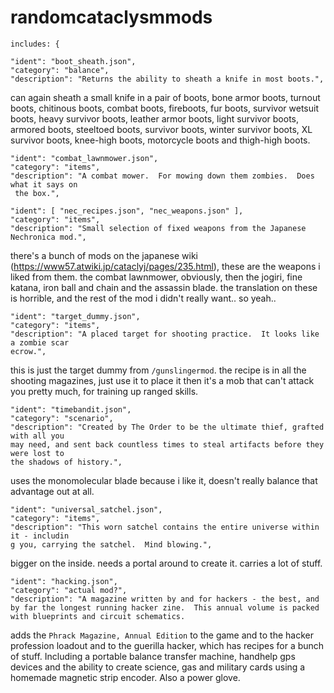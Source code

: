 # randomcataclysmmods
~~~~ 
includes: {

"ident": "boot_sheath.json",
"category": "balance",
"description": "Returns the ability to sheath a knife in most boots.",
~~~~
can again sheath a small knife in a pair of boots, bone armor boots, turnout boots, chitinous boots, combat boots, fireboots, fur boots, survivor wetsuit boots, heavy survivor boots, leather armor boots, light survivor boots, armored boots, steeltoed boots, survivor boots, winter survivor boots, XL survivor boots, knee-high boots, motorcycle boots and thigh-high boots.

~~~~
"ident": "combat_lawnmower.json",
"category": "items",
"description": "A combat mower.  For mowing down them zombies.  Does what it says on
 the box.",

"ident": [ "nec_recipes.json", "nec_weapons.json" ],
"category": "items",
"description": "Small selection of fixed weapons from the Japanese Nechronica mod.",
~~~~
there's a bunch of mods on the japanese wiki (https://www57.atwiki.jp/cataclyj/pages/235.html), these are the weapons i liked from them. the combat lawnmower, obviously, then the jogiri, fine katana, iron ball and chain and the assassin blade. the translation on these is horrible, and the rest of the mod i didn't really want.. so yeah..

~~~~
"ident": "target_dummy.json",
"category": "items",
"description": "A placed target for shooting practice.  It looks like a zombie scar
ecrow.",
~~~~
this is just the target dummy from `/gunslingermod`. the recipe is in all the shooting magazines, just use it to place it then it's a mob that can't attack you pretty much, for training up ranged skills.

~~~~
"ident": "timebandit.json",
"category": "scenario",
"description": "Created by The Order to be the ultimate thief, grafted with all you 
may need, and sent back countless times to steal artifacts before they were lost to 
the shadows of history.",
~~~~
uses the monomolecular blade because i like it, doesn't really balance that advantage out at all.

~~~~
"ident": "universal_satchel.json",
"category": "items",
"description": "This worn satchel contains the entire universe within it - includin
g you, carrying the satchel.  Mind blowing.",
~~~~ 
bigger on the inside. needs a portal around to create it. carries a lot of stuff.

~~~~
"ident": "hacking.json",
"category": "actual mod?",
"description": "A magazine written by and for hackers - the best, and by far the longest running hacker zine.  This annual volume is packed with blueprints and circuit schematics.
~~~~
adds the `Phrack Magazine, Annual Edition` to the game and to the hacker profession loadout and to the guerilla hacker, which has recipes for a bunch of stuff.  Including a portable balance transfer machine, handhelp gps devices and the ability to create science, gas and military cards using a homemade magnetic strip encoder. Also a power glove.